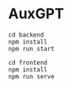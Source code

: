 # AuxGPT

```
cd backend
npm install
npm run start
```

```
cd frontend
npm install
npm run serve
```